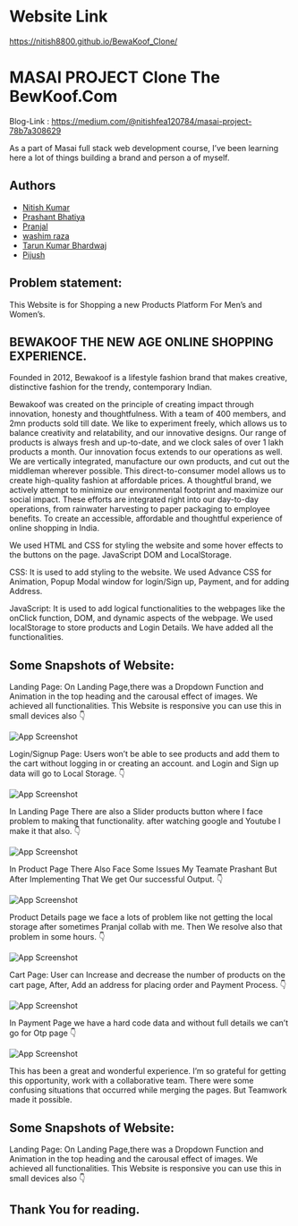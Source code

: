 # Website Link 

 https://nitish8800.github.io/BewaKoof_Clone/

# MASAI PROJECT Clone The BewKoof.Com

Blog-Link : https://medium.com/@nitishfea120784/masai-project-78b7a308629

As a part of Masai full stack web development course, I’ve been learning here a lot of things building a brand and person a of myself.

## Authors

- [Nitish Kumar](https://github.com/Nitish8800)
- [Prashant Bhatiya](https://github.com/bhatiyacode)
- [Pranjal](https://github.com/lordstark-p)
- [washim raza](https://github.com/washimraza1234)
- [Tarun Kumar Bhardwaj](https://github.com/washimraza1234)
- [Pijush](https://github.com/el-pijush)

## Problem statement:
This Website is for Shopping a new Products Platform For Men’s and Women’s.
## BEWAKOOF THE NEW AGE ONLINE SHOPPING EXPERIENCE.
Founded in 2012, Bewakoof is a lifestyle fashion brand that makes creative, distinctive fashion for the trendy, contemporary Indian.

 Bewakoof was created on the principle of creating impact through innovation, honesty and thoughtfulness.
With a team of 400 members, and 2mn products sold till date. We like to experiment freely, which allows us to balance creativity and relatability, and our innovative designs. Our range of products is always fresh and up-to-date, and we clock sales of over 1 lakh products a month. Our innovation focus extends to our operations as well. We are vertically integrated, manufacture our own products, and cut out the middleman wherever possible. This direct-to-consumer model allows us to create high-quality fashion at affordable prices. A thoughtful brand, we actively attempt to minimize our environmental footprint and maximize our social impact. These efforts are integrated right into our day-to-day operations, from rainwater harvesting to paper packaging to employee benefits. To create an accessible, affordable and thoughtful experience of online shopping in India.

We used HTML and CSS for styling the website and some hover effects to the buttons on the page. JavaScript DOM and LocalStorage.

CSS: It is used to add styling to the website. We used Advance CSS for Animation, Popup Modal window for login/Sign up, Payment, and for adding Address.

JavaScript: It is used to add logical functionalities to the webpages like the onClick function, DOM, and dynamic aspects of the webpage. We used localStorage to store products and Login Details. We have added all the functionalities.
## Some Snapshots of Website:
Landing Page: On Landing Page,there was a Dropdown Function and Animation in the top heading and the carousal effect of images. We achieved all functionalities. This Website is responsive you can use this in small devices also 👇


![App Screenshot](https://miro.medium.com/max/1000/1*Uj5gTNw0MN8SB9ti3ypaEQ.png)

Login/Signup Page: Users won’t be able to see products and add them to the cart without logging in or creating an account. and Login and Sign up data will go to Local Storage. 👇

![App Screenshot](https://miro.medium.com/max/1000/1*Q5ryGIVRe5_z8vGPaXYYAA.png)

In Landing Page There are also a Slider products button where I face problem to making that functionality. after watching google and Youtube I make it that also. 👇

![App Screenshot](https://miro.medium.com/max/1000/1*8YJG7rYKdXOdWIavSak7QA.png)

In Product Page There Also Face Some Issues My Teamate Prashant But After Implementing That We get Our successful Output. 👇

![App Screenshot](https://miro.medium.com/max/1000/1*BSmqwKSMDuNGQQmLB8NFxw.png)

Product Details page we face a lots of problem like not getting the local storage after sometimes Pranjal collab with me. Then We resolve also that problem in some hours. 👇

![App Screenshot](https://miro.medium.com/max/1000/1*CVqgsmkVwwIU9H2zO9MVgQ.png)

Cart Page: User can Increase and decrease the number of products on the cart page, After, Add an address for placing order and Payment Process. 👇

![App Screenshot](https://miro.medium.com/max/1000/1*JLccblsiSDWJbiremEGRfw.png)

In Payment Page we have a hard code data and without full details we can’t go for Otp page 👇

![App Screenshot](https://miro.medium.com/max/1000/1*-fHcl6qs2IafNQzZocZQfw.png)

This has been a great and wonderful experience. I’m so grateful for getting this opportunity, work with a collaborative team. There were some confusing situations that occurred while merging the pages. But Teamwork made it possible.



## Some Snapshots of Website:
Landing Page: On Landing Page,there was a Dropdown Function and Animation in the top heading and the carousal effect of images. We achieved all functionalities. This Website is responsive you can use this in small devices also 👇

## Thank You for reading.

